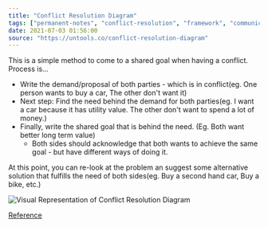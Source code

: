 ```yaml
---
title: "Conflict Resolution Diagram"
tags: ["permanent-notes", "conflict-resolution", "framework", "communication" ]
date: 2021-07-03 01:56:00
source: "https://untools.co/conflict-resolution-diagram"
---
```


This is a simple method to come to a shared goal when having a conflict. Process is...

- Write the demand/proposal of both parties - which is in conflict(eg. One person wants to buy a car, The other don't want it)
- Next step: Find the need behind the demand for both parties(eg. I want a car because it has utility value. The other don't want to spend a lot of money.)
- Finally, write the shared goal that is behind the need. (Eg. Both want better long term value)
	- Both sides should acknowledge that both wants to achieve the same goal - but have different ways of doing it.

At this point, you can re-look at the problem an suggest some alternative solution that fulfills the need of both sides(eg. Buy a second hand car, Buy a bike, etc.)

![Visual Representation of Conflict Resolution Diagram](https://assets-us-01.kc-usercontent.com/c6e42f10-0ed4-0062-585c-b740aa1ad46c/315e442d-8d7b-4e15-b854-e0c6a14b8b76/conflict-resolution-diagram.png)

[Reference](https://fortelabs.co/blog/the-punk-strategy-guide-to-the-logical-thinking-process/)